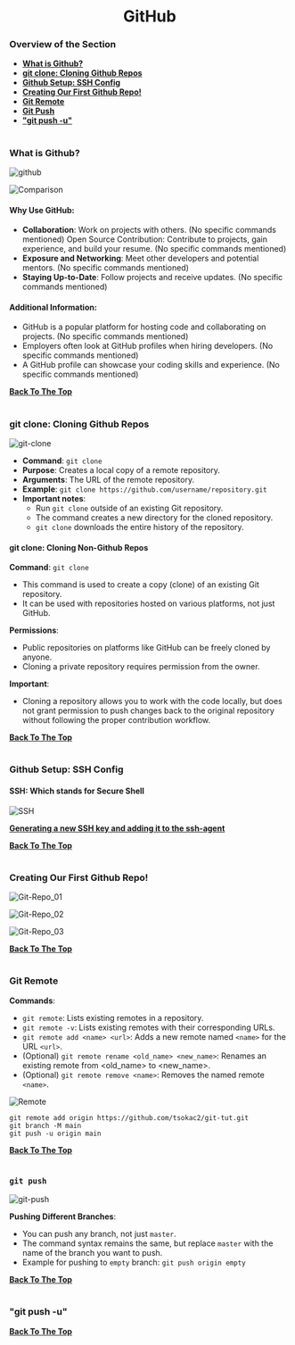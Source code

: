 <h1 align="center">GitHub</h1>

### Overview of the Section
* **[What is Github?](#github)**
* **[git clone: Cloning Github Repos](#git-clone)**
* **[Github Setup: SSH Config](#ssh)**
* **[Creating Our First Github Repo!](#git-repo)**
* **[Git Remote](#git-remote)**
* **[Git Push](#git-push)**
* **["git push -u"](#git-push-u)**


#
### <a name="github">What is Github?</a>

![github](https://github.com/tsokac2/-_-_Git_and_GitHub_CheatSheet/blob/main/src/44.JPG)

![Comparison](https://github.com/tsokac2/-_-_Git_and_GitHub_CheatSheet/blob/main/src/45.JPG)

#### Why Use GitHub:
- **Collaboration**: Work on projects with others. (No specific commands mentioned)
Open Source Contribution: Contribute to projects, gain experience, and build your resume. (No specific commands mentioned)
- **Exposure and Networking**: Meet other developers and potential mentors. (No specific commands mentioned)
- **Staying Up-to-Date**: Follow projects and receive updates. (No specific commands mentioned)

#### Additional Information:
- GitHub is a popular platform for hosting code and collaborating on projects. (No specific commands mentioned)
- Employers often look at GitHub profiles when hiring developers. (No specific commands mentioned)
- A GitHub profile can showcase your coding skills and experience. (No specific commands mentioned)

**[Back To The Top](#Overview-of-the-Section)**
#
### <a name="git-clone">git clone: Cloning Github Repos</a>

![git-clone](https://github.com/tsokac2/-_-_Git_and_GitHub_CheatSheet/blob/main/src/46.JPG)

- **Command**: ``git clone``
- **Purpose**: Creates a local copy of a remote repository.
- **Arguments**: The URL of the remote repository.
- **Example**: ``git clone https://github.com/username/repository.git``
- **Important notes**:
    - Run ``git clone`` outside of an existing Git repository.
    - The command creates a new directory for the cloned repository.
    - ``git clone`` downloads the entire history of the repository.

#### git clone: Cloning Non-Github Repos

**Command**: ``git clone``
- This command is used to create a copy (clone) of an existing Git repository.
- It can be used with repositories hosted on various platforms, not just GitHub.

**Permissions**:
- Public repositories on platforms like GitHub can be freely cloned by anyone.
- Cloning a private repository requires permission from the owner.

**Important**:
- Cloning a repository allows you to work with the code locally, but does not grant permission to push changes back to the original repository without following the proper contribution workflow.

**[Back To The Top](#Overview-of-the-Section)**
#
### <a name="ssh">Github Setup: SSH Config</a>

#### SSH: Which stands for Secure Shell

![SSH](https://github.com/tsokac2/-_-_Git_and_GitHub_CheatSheet/blob/main/src/47.JPG)

**[Generating a new SSH key and adding it to the ssh-agent](https://docs.github.com/en/authentication/connecting-to-github-with-ssh/generating-a-new-ssh-key-and-adding-it-to-the-ssh-agent)**

**[Back To The Top](#Overview-of-the-Section)**
#
### <a name="git-repo">Creating Our First Github Repo!</a>

![Git-Repo_01](https://github.com/tsokac2/-_-_Git_and_GitHub_CheatSheet/blob/main/src/48.JPG)

![Git-Repo_02](https://github.com/tsokac2/-_-_Git_and_GitHub_CheatSheet/blob/main/src/49.JPG)

![Git-Repo_03](https://github.com/tsokac2/-_-_Git_and_GitHub_CheatSheet/blob/main/src/50.JPG)

**[Back To The Top](#Overview-of-the-Section)**
#

### <a name="git-remote">Git Remote</a>
**Commands**:
- ``git remote``: Lists existing remotes in a repository.
- ``git remote -v``: Lists existing remotes with their corresponding URLs.
- ``git remote add <name> <url>``: Adds a new remote named ``<name>`` for the URL ``<url>``.
- (Optional) ``git remote rename <old_name> <new_name>``: Renames an existing remote from <old_name> to <new_name>.
- (Optional) ``git remote remove <name>``: Removes the named remote ``<name>``.

![Remote](https://github.com/tsokac2/-_-_Git_and_GitHub_CheatSheet/blob/main/src/51.JPG)

```
git remote add origin https://github.com/tsokac2/git-tut.git
git branch -M main
git push -u origin main
```
**[Back To The Top](#Overview-of-the-Section)**
#
### <a name="git-push">``git push``</a>

![git-push](https://github.com/tsokac2/-_-_Git_and_GitHub_CheatSheet/blob/main/src/52.JPG)

**Pushing Different Branches**:
- You can push any branch, not just ``master``.
- The command syntax remains the same, but replace ``master`` with the name of the branch you want to push.
- Example for pushing to ``empty`` branch: ``git push origin empty``




**[Back To The Top](#Overview-of-the-Section)**
#

### <a name="git-push-u">"git push -u"</a>



**[Back To The Top](#Overview-of-the-Section)**
#